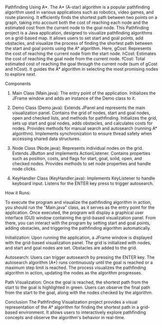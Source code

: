 Pathfinding Using A*.
The A* (A-star) algorithm is a popular pathfinding algorithm used in various applications such as robotics, video games, and route planning. It efficiently finds the shortest path between two points on a graph, taking into account both the cost of reaching each node and the estimated cost from the current node to the goal node.
This Pathfinding project is a Java application, designed to visualize pathfinding algorithms on a grid-based map. It allows users to set start and goal points, add obstacles, and visualize the process of finding the shortest path between the start and goal points using the A* algorithm.
Here,
gCost: Represents the cost of reaching the current node from the start node.
hCost: Estimates the cost of reaching the goal node from the current node.
fCost: Total estimated cost of reaching the goal through the current node (sum of gCost and hCost). It guides the A* algorithm in selecting the most promising nodes to explore next.

Components
1. Main Class (Main.java):
The entry point of the application.
Initializes the JFrame window and adds an instance of the Demo class to it.
   
2. Demo Class (Demo.java):
Extends JPanel and represents the main visualization panel.
Contains the grid of nodes, start and goal nodes, open and checked lists, and methods for pathfinding.
Initializes the grid, sets up start and goal nodes, adds obstacles, and calculates costs for nodes.
Provides methods for manual search and autosearch (running A* algorithm).
Implements synchronization to ensure thread safety when accessing shared data structures.
   
3. Node Class (Node.java):
Represents individual nodes on the grid.
Extends JButton and implements ActionListener.
Contains properties such as position, costs, and flags for start, goal, solid, open, and checked nodes.
Provides methods to set node properties and handle node clicks.

4. KeyHandler Class (KeyHandler.java):
Implements KeyListener to handle keyboard input.
Listens for the ENTER key press to trigger autosearch.

How it Runs:

To execute the program and visualize the pathfinding algorithm in action, you should run the "Main.java" class, as it serves as the entry point for the application. Once     executed, the program will display a graphical user interface (GUI) window containing the grid-based visualization panel. From there, you can interact with the program by    setting start and goal points, adding obstacles, and triggering the pathfinding algorithm automatically.

Initialization:
Upon running the application, a JFrame window is displayed with the grid-based visualization panel.
The grid is initialized with nodes, and start and goal nodes are set.
Obstacles are added to the grid.

Autosearch:
Users can trigger autosearch by pressing the ENTER key.
The autosearch algorithm (A*) runs continuously until the goal is reached or a maximum step limit is reached.
The process visualizes the pathfinding algorithm in action, updating the nodes as the algorithm progresses.

Path Visualization:
Once the goal is reached, the shortest path from the start to the goal is highlighted in green.
Users can observe the final path from the start to the goal, along with the nodes checked by the algorithm.

Conclusion
The Pathfinding Visualization project provides a visual representation of the A* algorithm for finding the shortest path in a grid-based environment. It allows users to interactively explore pathfinding concepts and observe the algorithm's behavior in real-time.
